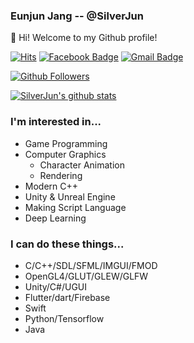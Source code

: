 ### Eunjun Jang -- @SilverJun

👋 Hi! Welcome to my Github profile!

[![Hits](https://hits.seeyoufarm.com/api/count/incr/badge.svg?url=https%3A%2F%2Fgithub.com%2FSilverJun)](https://github.com/SilverJun)
[![Facebook Badge](https://img.shields.io/badge/-Facebook-1877f2?style=flat-square&logo=facebook&logoColor=white&link=https://www.facebook.com/jangej1031/)](https://www.facebook.com/jangej1031/)
[![Gmail Badge](https://img.shields.io/badge/-Gmail-d14836?style=flat-square&logo=Gmail&logoColor=white&link=mailto:utilForever@gmail.com)](mailto:jangej1031@gmail.com)

[![Github Followers](https://img.shields.io/github/followers/SilverJun?color=06d6a0&label=Github%20Followers&style=for-the-badge)](https://github.com/SilverJun?tab=followers)

[![SilverJun's github stats](https://github-readme-stats.vercel.app/api?username=silverjun&show_icons=true&hide_border=true)](https://github.com/SilverJun)

### I'm interested in...
- Game Programming
- Computer Graphics
  - Character Animation
  - Rendering
- Modern C++
- Unity & Unreal Engine
- Making Script Language
- Deep Learning

### I can do these things...
- C/C++/SDL/SFML/IMGUI/FMOD
- OpenGL4/GLUT/GLEW/GLFW
- Unity/C#/UGUI
- Flutter/dart/Firebase
- Swift
- Python/Tensorflow
- Java

